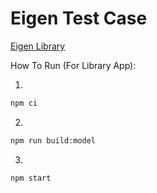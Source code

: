 # Eigen Test Case

[Eigen Library](https://github.com/permaficus/egn-case/tree/main/eigen-library)

How To Run (For Library App):

1.

```sh
npm ci
```

2.

```sh
npm run build:model
```

3.

```sh
npm start
```